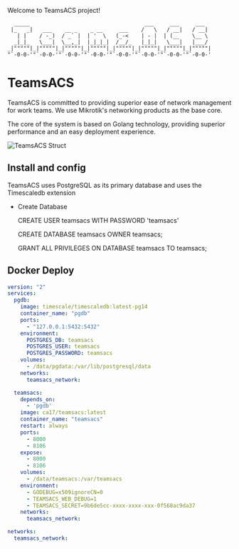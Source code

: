Welcome to TeamsACS project!

      _____                                    ___     ___     ___   
     |_   _|   ___    __ _    _ __     ___    /   \   / __|   / __|  
       | |    / -_)  / _` |  | '  \   (_-<    | - |  | (__    \__ \  
      _|_|_   \___|  \__,_|  |_|_|_|  /__/_   |_|_|   \___|   |___/  
    _|"""""|_|"""""|_|"""""|_|"""""|_|"""""|_|"""""|_|"""""|_|"""""| 
    "`-0-0-'"`-0-0-'"`-0-0-'"`-0-0-'"`-0-0-'"`-0-0-'"`-0-0-'"`-0-0-' 

# TeamsACS

TeamsACS is committed to providing superior ease of network management for work teams. We use Mikrotik's networking products as the base core.

The core of the system is based on Golang technology, providing superior performance and an easy deployment experience.

![TeamsACS Struct](https://user-images.githubusercontent.com/377938/166147509-c5df9824-52f1-43c3-ae46-842a1cbe9400.png)

## Install and config

TeamsACS uses PostgreSQL as its primary database and uses the Timescaledb extension

- Create Database

    CREATE USER teamsacs WITH PASSWORD 'teamsacs'
    
    CREATE DATABASE teamsacs OWNER teamsacs;
    
    GRANT ALL PRIVILEGES ON DATABASE teamsacs TO teamsacs;

## Docker Deploy

```yml
version: "2"
services:
  pgdb:
    image: timescale/timescaledb:latest-pg14
    container_name: "pgdb"
    ports:
      - "127.0.0.1:5432:5432"
    environment:
      POSTGRES_DB: teamsacs
      POSTGRES_USER: teamsacs
      POSTGRES_PASSWORD: teamsacs
    volumes:
      - /data/pgdata:/var/lib/postgresql/data
    networks:
      teamsacs_network:

  teamsacs:
    depends_on:
      - 'pgdb'
    image: ca17/teamsacs:latest
    container_name: "teamsacs"
    restart: always
    ports:
      - 8000
      - 8106
    expose:
      - 8000
      - 8106
    volumes:
      - /data/teamsacs:/var/teamsacs
    environment:
      - GODEBUG=x509ignoreCN=0
      - TEAMSACS_WEB_DEBUG=1
      - TEAMSACS_SECRET=9b6de5cc-xxxx-xxxx-xxx-0f568ac9da37
    networks:
      teamsacs_network:

networks:
  teamsacs_network:

```

